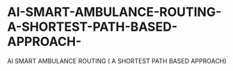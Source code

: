 # AI-SMART-AMBULANCE-ROUTING-A-SHORTEST-PATH-BASED-APPROACH-
AI SMART AMBULANCE ROUTING ( A SHORTEST PATH BASED APPROACH)
